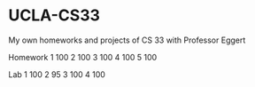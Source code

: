 # UCLA-CS33
My own homeworks and projects of CS 33 with Professor Eggert


Homework 
1        100
2        100
3        100
4        100
5        100

Lab 
1        100
2        95
3        100
4        100
